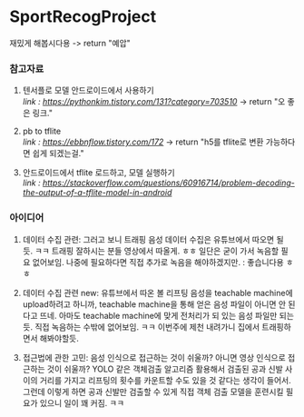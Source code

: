 # SportRecogProject

재밌게 해봅시다용 -> return "예압" 

### 참고자료

1. 텐서플로 모델 안드로이드에서 사용하기  
*link : https://pythonkim.tistory.com/131?category=703510* -> return "오 좋은 링크."

2. pb to tflite  
*link : https://ebbnflow.tistory.com/172* -> return "h5를 tflite로 변환 가능하다면 쉽게 되겠는걸."

3. 안드로이드에서 tflite 로드하고, 모델 실행하기  
*link : https://stackoverflow.com/questions/60916714/problem-decoding-the-output-of-a-tflite-model-in-android*

### 아이디어

1. 데이터 수집 관련: 그러고 보니 트래핑 음성 데이터 수집은 유튜브에서 따오면 될 듯. ㅋㅋ 트래핑 잘하시는 분들 영상에서 따올게. ㅎㅎ 일단은 굳이 가서 녹음할 필요 없어보임. 나중에 필요하다면 직접 추가로 녹음을 해야하겠지만. : 좋습니다용 ㅎㅎ 

2. 데이터 수집 관련 new: 유튜브에서 따온 볼 리프팅 음성을 teachable machine에 upload하려고 하니까, teachable machine을 통해 얻은 음성 파일이 아니면 안 된다고 뜨네. 아마도 teachable machine에 맞게 전처리가 되 있는 음성 파일만 되는듯. 직접 녹음하는 수밖에 없어보임. ㅋㅋ 이번주에 제천 내려가니 집에서 트래핑하면서 해봐야할듯. 

3. 접근법에 관한 고민: 음성 인식으로 접근하는 것이 쉬울까? 아니면 영상 인식으로 접근하는 것이 쉬울까? YOLO 같은 객체검출 알고리즘 활용해서 검출된 공과 신발 사이의 거리를 가지고 리프팅의 횟수를 카운트할 수도 있을 것 같다는 생각이 들어서. 그런데 이렇게 하면 공과 신발만 검출할 수 있게 직접 객체 검출 모델을 훈련시킬 필요가 있으니 일이 꽤 커짐. ㅋㅋ
